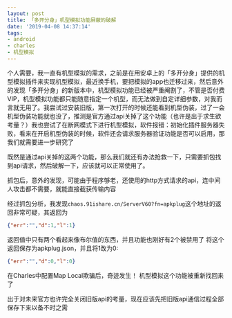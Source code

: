 ```yaml
---
layout: post
title: 「多开分身」机型模拟功能屏蔽的破解
date: '2019-04-08 14:37:14'
tags:
- android
- charles
- 机型模拟
---
```


个人需要，我一直有机型模拟的需求，之前是在用安卓上的「多开分身」提供的机型模拟插件来实现机型模拟，最近换手机，要把模拟的app也迁移过来，然后意外的发现「多开分身」的新版本中，机型模拟功能已经被严重阉割了，不管是否付费VIP，机型模拟功能都只能随意指定一个机型，而无法做到自定详细参数，对我而言就无用了。我尝试过安装旧版，第一次打开的时候还能看到机型伪装，过了一会机型伪装功能就也没了，推测是官方通过api关掉了这个功能（也许是出于求生欲考量？）我也尝试了在断网模式下进行机型模拟，软件报错：初始化插件服务器失败，看来在开启机型伪装的时候，软件还会请求服务器验证功能是否可以启用，那我们就需要进一步研究了

既然是通过api关掉的这两个功能，那么我们就还有办法抢救一下，只需要抓包找到api请求，然后破解一下，应该就可以正常使用了。

抓包后，意外的发现，可能由于程序够老，还使用的http方式请求的api，连中间人攻击都不需要，就能直接截获传输内容

经过抓包分析，我发现```chaos.91ishare.cn/ServerV60?fn=apkplug```这个地址的返回非常可疑，其返回为
``` json
{"err":"","d":1,"l":1}
```

返回值中只有两个看起来像布尔值的东西，并且功能也刚好有2个被禁用了
将这个返回保存为apkplug.json，并且将1改为0:
``` json
{"err":"","d":0,"l":0}
```

在Charles中配置Map Local欺骗后，奇迹发生！
机型模拟这个功能被重新找回来了

出于对未来官方也许完全关闭旧版api的考量，现在应该先把旧版api通信过程全部保存下来以备不时之需
